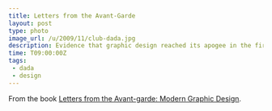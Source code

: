 ```yaml
---
title: Letters from the Avant-Garde
layout: post
type: photo
image_url: /u/2009/11/club-dada.jpg
description: Evidence that graphic design reached its apogee in the first half of the 20th century.
time: T09:00:00Z
tags:
 - dada
 - design
---
```

From the book <a href="http://www.amazon.co.uk/gp/product/1568980523?ie=UTF8&amp;tag=submirespo-21&amp;linkCode=as2&amp;camp=1634&amp;creative=19450&amp;creativeASIN=1568980523">Letters from the Avant-garde: Modern Graphic Design</a>.